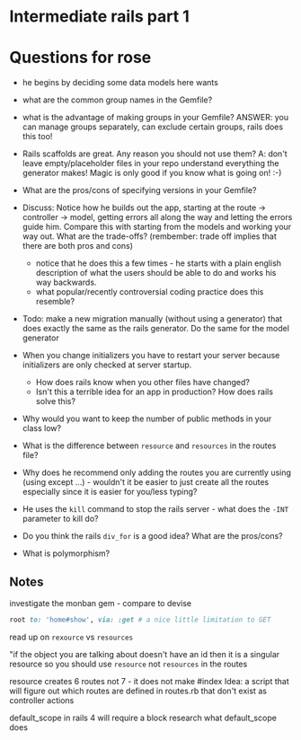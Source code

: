 # Intermediate rails part 1

# Questions for rose

- he begins by deciding some data models here wants
- what are the common group names in the Gemfile?
- what is the advantage of making groups in your Gemfile? ANSWER: you can manage
  groups separately, can exclude certain groups, rails does this too!
- Rails scaffolds are great. Any reason you should not use them? A: don't leave
  empty/placeholder files in your repo understand everything the generator
  makes! Magic is only good if you know what is going on! :-)
- What are the pros/cons of specifying versions in your Gemfile?

- Discuss: Notice how he builds out the app, starting at the route -> controller
  -> model, getting errors all along the way and letting the errors guide him.
  Compare this with starting from the models and working your way out. What are
  the trade-offs? (rembember: trade off implies that there are both pros and
  cons)
    - notice that he does this a few times - he starts with a plain english
      description of what the users should be able to do and works his way
      backwards.
    - what popular/recently controversial coding practice does this resemble?
- Todo: make a new migration manually (without using a generator) that does
  exactly the same as the rails generator. Do the same for the model generator
- When you change initializers you have to restart your server because
  initializers are only checked at server startup.
    - How does rails know when you other files have changed?
    - Isn't this a terrible idea for an app in production? How does rails solve
      this?
- Why would you want to keep the number of public methods in your class low?
- What is the difference between `resource` and `resources` in the routes file?
- Why does he recommend only adding the routes you are currently using (using
  except ...) - wouldn't it be easier to just create all the routes especially
  since it is easier for you/less typing?

- He uses the `kill` command to stop the rails server - what does the `-INT`
  parameter to kill do?
- Do you think the rails `div_for` is a good idea? What are the pros/cons?
- What is polymorphism?

## Notes

investigate the monban gem - compare to devise

```ruby
root to: 'home#show', via: :get # a nice little limitation to GET
```

read up on `rexource` vs `resources`

"if the object you are talking about doesn't have an id then it is a singular
resource so you should use `resource` not `resources` in the routes

resource creates 6 routes not 7 - it does not make #index Idea: a script that
will figure out which routes are defined in routes.rb that don't exist as
controller actions

default_scope in rails 4 will require a block research what default_scope does
